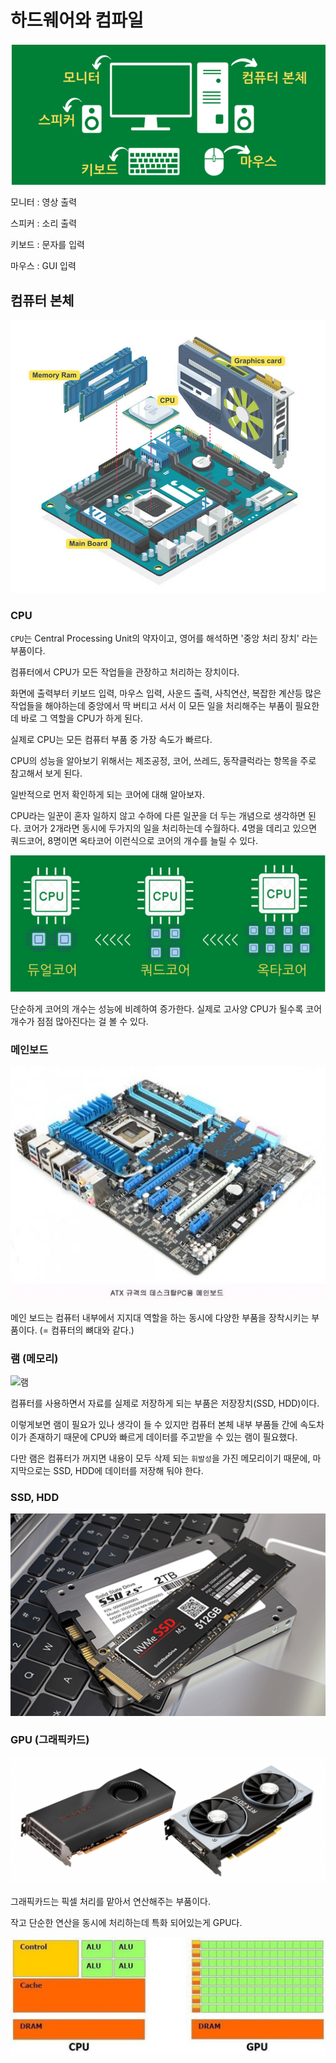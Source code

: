 # 하드웨어와 컴파일

![모니터스피커키보드마우스](../../image/모니터스피커키보드마우스.png)

모니터 : 영상 출력

스피커 : 소리 출력

키보드 : 문자를 입력

마우스 : GUI 입력

## 컴퓨터 본체

![컴퓨터본체](../../image/컴퓨터본체.png)

### CPU

`CPU`는 Central Processing Unit의 약자이고, 영어를 해석하면 '중앙 처리 장치' 라는 부품이다.

컴퓨터에서 CPU가 모든 작업들을 관장하고 처리하는 장치이다.

화면에 출력부터 키보드 입력, 마우스 입력, 사운드 출력, 사칙연산, 복잡한 계산등 많은 작업들을 해야하는데 중앙에서 딱 버티고 서서 이 모든 일을 처리해주는 부품이 필요한데 바로 그 역할을 CPU가 하게 된다.

실제로 CPU는 모든 컴퓨터 부품 중 가장 속도가 빠르다.

CPU의 성능을 알아보기 위해서는 제조공정, 코어, 쓰레드, 동작클럭라는 항목을 주로 참고해서 보게 된다.

일반적으로 먼저 확인하게 되는 코어에 대해 알아보자.

CPU라는 일꾼이 혼자 일하지 않고 수하에 다른 일꾼을 더 두는 개념으로 생각하면 된다. 코어가 2개라면 동시에 두가지의 일을 처리하는데 수월하다. 4명을 데리고 있으면 쿼드코어, 8명이면 옥타코어 이런식으로 코어의 개수를 늘릴 수 있다.

![코어개수](../../image/코어개수.png)

단순하게 코어의 개수는 성능에 비례하여 증가한다. 실제로 고사양 CPU가 될수록 코어개수가 점점 많아진다는 걸 볼 수 있다.

### 메인보드

![메인보드](../../image/메인보드.jpg)

메인 보드는 컴퓨터 내부에서 지지대 역할을 하는 동시에 다양한 부품을 장착시키는 부품이다. (= 컴퓨터의 뼈대와 같다.)

### 램 (메모리)

![램](../../image/램.png)

컴퓨터를 사용하면서 자료를 실제로 저장하게 되는 부품은 저장장치(SSD, HDD)이다.

이렇게보면 램이 필요가 있나 생각이 들 수 있지만 컴퓨터 본체 내부 부품들 간에 속도차이가 존재하기 때문에 CPU와 빠르게 데이터를 주고받을 수 있는 램이 필요했다.

다만 램은 컴퓨터가 꺼지면 내용이 모두 삭제 되는 `휘발성`을 가진 메모리이기 때문에, 마지막으로는 SSD, HDD에 데이터를 저장해 둬야 한다.

### SSD, HDD

![SSDHDD](../../image/SSDHDD.png)

### GPU (그래픽카드)

![gpu1](../../image/gpu1.png)

그래픽카드는 픽셀 처리를 맡아서 연산해주는 부품이다.

작고 단순한 연산을 동시에 처리하는데 특화 되어있는게 GPU다.

![gpu2](../../image/gpu2.jpg)